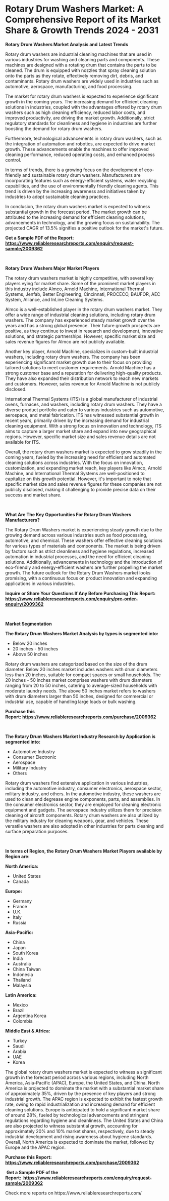 <p><h1>Rotary Drum Washers Market: A Comprehensive Report of its Market Share & Growth Trends 2024 - 2031</h1></p><p><strong>Rotary Drum Washers Market Analysis and Latest Trends</strong></p>
<p><p>Rotary drum washers are industrial cleaning machines that are used in various industries for washing and cleaning parts and components. These machines are designed with a rotating drum that contains the parts to be cleaned. The drum is equipped with nozzles that spray cleaning solution onto the parts as they rotate, effectively removing dirt, debris, and contaminants. Rotary drum washers are widely used in industries such as automotive, aerospace, manufacturing, and food processing.</p><p>The market for rotary drum washers is expected to experience significant growth in the coming years. The increasing demand for efficient cleaning solutions in industries, coupled with the advantages offered by rotary drum washers such as high cleaning efficiency, reduced labor costs, and improved productivity, are driving the market growth. Additionally, strict regulatory standards for cleanliness and hygiene in industries are further boosting the demand for rotary drum washers.</p><p>Furthermore, technological advancements in rotary drum washers, such as the integration of automation and robotics, are expected to drive market growth. These advancements enable the machines to offer improved cleaning performance, reduced operating costs, and enhanced process control.</p><p>In terms of trends, there is a growing focus on the development of eco-friendly and sustainable rotary drum washers. Manufacturers are incorporating features such as energy-efficient systems, water recycling capabilities, and the use of environmentally friendly cleaning agents. This trend is driven by the increasing awareness and initiatives taken by industries to adopt sustainable cleaning practices.</p><p>In conclusion, the rotary drum washers market is expected to witness substantial growth in the forecast period. The market growth can be attributed to the increasing demand for efficient cleaning solutions, advancements in technology, and the growing focus on sustainability. The projected CAGR of 13.5% signifies a positive outlook for the market's future.</p></p>
<p><strong>Get a Sample PDF of the Report:&nbsp; <a href="https://www.reliableresearchreports.com/enquiry/request-sample/2009362">https://www.reliableresearchreports.com/enquiry/request-sample/2009362</a></strong></p>
<p>&nbsp;</p>
<p><strong>Rotary Drum Washers Major Market Players</strong></p>
<p><p>The rotary drum washers market is highly competitive, with several key players vying for market share. Some of the prominent market players in this industry include Almco, Arnold Machine, International Thermal Systems, Jenfab, Better Engineering, Cincinnati, PROCECO, BAUFOR, AEC System, Alliance, and InLine Cleaning Systems.</p><p>Almco is a well-established player in the rotary drum washers market. They offer a wide range of industrial cleaning solutions, including rotary drum washers. The company has experienced steady market growth over the years and has a strong global presence. Their future growth prospects are positive, as they continue to invest in research and development, innovative solutions, and strategic partnerships. However, specific market size and sales revenue figures for Almco are not publicly available.</p><p>Another key player, Arnold Machine, specializes in custom-built industrial washers, including rotary drum washers. The company has been experiencing significant market growth due to their focus on providing tailored solutions to meet customer requirements. Arnold Machine has a strong customer base and a reputation for delivering high-quality products. They have also expanded their distribution network to reach new markets and customers. However, sales revenue for Arnold Machine is not publicly disclosed.</p><p>International Thermal Systems (ITS) is a global manufacturer of industrial ovens, furnaces, and washers, including rotary drum washers. They have a diverse product portfolio and cater to various industries such as automotive, aerospace, and metal fabrication. ITS has witnessed substantial growth in recent years, primarily driven by the increasing demand for industrial cleaning equipment. With a strong focus on innovation and technology, ITS aims to capture a larger market share and expand into new geographical regions. However, specific market size and sales revenue details are not available for ITS.</p><p>Overall, the rotary drum washers market is expected to grow steadily in the coming years, fueled by the increasing need for efficient and automated cleaning solutions across industries. With the focus on innovation, customization, and expanding market reach, key players like Almco, Arnold Machine, and International Thermal Systems are well-positioned to capitalize on this growth potential. However, it's important to note that specific market size and sales revenue figures for these companies are not publicly disclosed, making it challenging to provide precise data on their success and market share.</p></p>
<p>&nbsp;</p>
<p><strong>What Are The Key Opportunities For Rotary Drum Washers Manufacturers?</strong></p>
<p><p>The Rotary Drum Washers market is experiencing steady growth due to the growing demand across various industries such as food processing, automotive, and chemical. These washers offer effective cleaning solutions for various types of materials and components. The market is being driven by factors such as strict cleanliness and hygiene regulations, increased automation in industrial processes, and the need for efficient cleaning solutions. Additionally, advancements in technology and the introduction of eco-friendly and energy-efficient washers are further propelling the market growth. The future outlook for the Rotary Drum Washers market looks promising, with a continuous focus on product innovation and expanding applications in various industries.</p></p>
<p><strong>Inquire or Share Your Questions If Any Before Purchasing This Report: <a href="https://www.reliableresearchreports.com/enquiry/pre-order-enquiry/2009362">https://www.reliableresearchreports.com/enquiry/pre-order-enquiry/2009362</a></strong></p>
<p>&nbsp;</p>
<p><strong>Market Segmentation</strong></p>
<p><strong>The Rotary Drum Washers Market Analysis by types is segmented into:</strong></p>
<p><ul><li>Below 20 inches</li><li>20 inches - 50 inches</li><li>Above 50 inches</li></ul></p>
<p><p>Rotary drum washers are categorized based on the size of the drum diameter. Below 20 inches market includes washers with drum diameters less than 20 inches, suitable for compact spaces or small households. The 20 inches - 50 inches market comprises washers with drum diameters ranging from 20 to 50 inches, catering to average-sized households with moderate laundry needs. The above 50 inches market refers to washers with drum diameters larger than 50 inches, designed for commercial or industrial use, capable of handling large loads or bulk washing.</p></p>
<p><strong>Purchase this Report:&nbsp;<a href="https://www.reliableresearchreports.com/purchase/2009362">https://www.reliableresearchreports.com/purchase/2009362</a></strong></p>
<p>&nbsp;</p>
<p><strong>The Rotary Drum Washers Market Industry Research by Application is segmented into:</strong></p>
<p><ul><li>Automotive Industry</li><li>Consumer Electronic</li><li>Aerospace</li><li>Military Industry</li><li>Others</li></ul></p>
<p><p>Rotary drum washers find extensive application in various industries, including the automotive industry, consumer electronics, aerospace sector, military industry, and others. In the automotive industry, these washers are used to clean and degrease engine components, parts, and assemblies. In the consumer electronics sector, they are employed for cleaning electronic equipment and gadgets. The aerospace industry utilizes them for precision cleaning of aircraft components. Rotary drum washers are also utilized by the military industry for cleaning weapons, gear, and vehicles. These versatile washers are also adopted in other industries for parts cleaning and surface preparation purposes.</p></p>
<p>&nbsp;</p>
<p><strong>In terms of Region, the Rotary Drum Washers Market Players available by Region are:</strong></p>
<p>
    <p> <strong> North America: </strong>
        <ul>
            <li>United States</li>
            <li>Canada</li>
        </ul>
        </p> 
    <p> <strong> Europe: </strong>
        <ul>
            <li>Germany</li>
            <li>France</li>
            <li>U.K.</li>
            <li>Italy</li>
            <li>Russia</li>
        </ul>
        </p> 
    <p> <strong> Asia-Pacific: </strong>
        <ul>
            <li>China</li>
            <li>Japan</li>
            <li>South Korea</li>
            <li>India</li>
            <li>Australia</li>
            <li>China Taiwan</li>
            <li>Indonesia</li>
            <li>Thailand</li>
            <li>Malaysia</li>
        </ul>
        </p> 
    <p> <strong> Latin America: </strong>
        <ul>
            <li>Mexico</li>
            <li>Brazil</li>
            <li>Argentina Korea</li>
            <li>Colombia</li>
        </ul>
        </p> 
    <p> <strong> Middle East & Africa: </strong>
        <ul>
            <li>Turkey</li>
            <li>Saudi</li>
            <li>Arabia</li>
            <li>UAE</li>
            <li>Korea</li>
        </ul>
    </p>
    </p>
<p><p>The global rotary drum washers market is expected to witness a significant growth in the forecast period across various regions, including North America, Asia-Pacific (APAC), Europe, the United States, and China. North America is projected to dominate the market with a substantial market share of approximately 35%, driven by the presence of key players and strong industrial growth. The APAC region is expected to exhibit the fastest growth rate, owing to rapid industrialization and increasing demand for efficient cleaning solutions. Europe is anticipated to hold a significant market share of around 28%, fueled by technological advancements and stringent regulations regarding hygiene and cleanliness. The United States and China are also projected to witness substantial growth, accounting for approximately 20% and 10% market shares, respectively, due to steady industrial development and rising awareness about hygiene standards. Overall, North America is expected to dominate the market, followed by Europe and the APAC region.</p></p>
<p><strong>Purchase this Report: <a href="https://www.reliableresearchreports.com/purchase/2009362">https://www.reliableresearchreports.com/purchase/2009362</a></strong></p>
<p>&nbsp;<strong>Get a Sample PDF of the Report:&nbsp;&nbsp;<a href="https://www.reliableresearchreports.com/enquiry/request-sample/2009362">https://www.reliableresearchreports.com/enquiry/request-sample/2009362</a></strong></p>
<p><strong></strong></p>
<p>Check more reports on https://www.reliableresearchreports.com/</p>